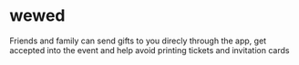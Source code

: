 # wewed
Friends and family can send gifts to you direcly through the app, get accepted into the event and help avoid printing tickets and invitation cards
